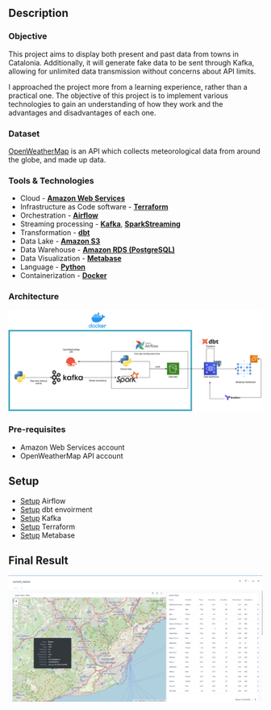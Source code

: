 ## Description

### Objective
This project aims to display both present and past data from towns in Catalonia. Additionally, it will generate fake data to be sent through Kafka, allowing for unlimited data transmission without concerns about API limits.

I approached the project more from a learning experience, rather than a practical one. The objective of this project is to implement various technologies to gain an understanding of how they work and the advantages and disadvantages of each one.

### Dataset

[OpenWeatherMap](https://openweathermap.org/) is an API which collects meteorological data from around the globe, and made up data.

### Tools & Technologies

- Cloud - [**Amazon Web Services**](https://aws.amazon.com/)
- Infrastructure as Code software - [**Terraform**](https://www.terraform.io)
- Orchestration - [**Airflow**](https://airflow.apache.org)
- Streaming processing - [**Kafka**](https://kafka.apache.org/), [**SparkStreaming**](https://spark.apache.org/)
- Transformation - [**dbt**](https://www.getdbt.com)
- Data Lake - [**Amazon S3**](https://aws.amazon.com/es/s3/)
- Data Warehouse - [**Amazon RDS (PostgreSQL)**](https://aws.amazon.com/free/database/)
- Data Visualization - [**Metabase**](https://www.metabase.com/)
- Language - [**Python**](https://www.python.org)
- Containerization - [**Docker**](https://www.docker.com/)

### Architecture

![meteo-architecture](images/finaldiagram.png)

### Pre-requisites

- Amazon Web Services account
- OpenWeatherMap API account

## Setup

 - [Setup](https://github.com/FontJordi/meteo/blob/master/airflow/notes_on_airflow.txt) Airflow
 - [Setup](https://github.com/FontJordi/meteo/blob/master/dbt/notes_on_dbt.txt) dbt envoirment 
 - [Setup](https://github.com/FontJordi/meteo/blob/master/kafka/notes_on_kafka.txt) Kafka
 - [Setup](https://github.com/FontJordi/meteo/blob/master/terraform/notes_on_terraform.txt) Terraform 
 - [Setup](https://github.com/FontJordi/meteo/blob/master/metabase/notes_on_metabase.txt) Metabase 

## Final Result

![meteo-architecture](images/result.png)